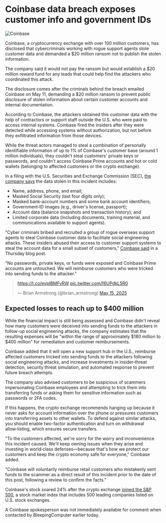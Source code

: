 # Coinbase data breach exposes customer info and government IDs

![Coinbase](https://www.bleepstatic.com/content/hl-images/2025/05/15/coinbase.jpg)

Coinbase, a cryptocurrency exchange with over 100 million customers, has disclosed that cybercriminals working with rogue support agents stole customer data and demanded a $20 million ransom not to publish the stolen information.

The company said it would not pay the ransom but would establish a $20 million reward fund for any leads that could help find the attackers who coordinated this attack.

The disclosure comes after the criminals behind the breach emailed Coinbase on May 11, demanding a $20 million ransom to prevent public disclosure of stolen information about certain customer accounts and internal documentation.

According to Coinbase, the attackers obtained this customer data with the help of contractors or support staff outside the U.S. who were paid to access internal systems. Coinbase fired the insiders after they were detected while accessing systems without authorization, but not before they exfiltrated information from those devices.

While the threat actors managed to steal a combination of personally identifiable information of up to 1% of Coinbase's customer base (around 1 million individuals), they couldn't steal customers' private keys or passwords, and couldn't access Coinbase Prime accounts and hot or cold wallets (belonging to affected customers or the crypto exchange).

In a filing with the U.S. Securities and Exchange Commission (SEC), [the company says](https://www.sec.gov/Archives/edgar/data/1679788/000167978825000094/coin-20250514.htm#:~:text=On%20May%2011%2C%202025%2C%20Coinbase%2C%20Inc.) the data stolen in this incident includes:

* Name, address, phone, and email;
* Masked Social Security (last four digits only);
* Masked bank-account numbers and some bank account identifiers;
* Government‑ID images (e.g., driver's license, passport);
* Account data (balance snapshots and transaction history); and
* Limited corporate data (including documents, training material, and communications available to support agents).

"Cyber criminals bribed and recruited a group of rogue overseas support agents to steal Coinbase customer data to facilitate social engineering attacks. These insiders abused their access to customer support systems to steal the account data for a small subset of customers," [Coinbase said](https://www.coinbase.com/blog/protecting-our-customers-standing-up-to-extortionists) in a Thursday blog post.

"No passwords, private keys, or funds were exposed and Coinbase Prime accounts are untouched. We will reimburse customers who were tricked into sending funds to the attacker."

> <https://t.co/evpIBMFvRW> [pic.twitter.com/f6UPdkL5R0](https://t.co/f6UPdkL5R0)
> 
> — Brian Armstrong (@brian_armstrong) [May 15, 2025](https://twitter.com/brian%5Farmstrong/status/1922967787309256807?ref%5Fsrc=twsrc%5Etfw)

## Expected losses to reach up to $400 million

While the financial impact is still being assessed and Coinbase didn't reveal how many customers were deceived into sending funds to the attackers in follow-up social engineering attacks, the company estimates that the resulting expenses will be "within the range of approximately $180 million to $400 million" for remediation and customer reimbursements.

Coinbase added that it will open a new support hub in the U.S., reimburse affected customers tricked into sending funds to the attackers following social engineering attacks, and increase investments in insider‑threat detection, security threat simulation, and automated response to prevent future breach attempts.

The company also advised customers to be suspicious of scammers impersonating Coinbase employees and attempting to trick them into transferring funds or asking them for sensitive information such as passwords or 2FA codes.

If this happens, the crypto exchange recommends hanging up because it never asks for account information over the phone or pressures customers into transferring assets to other wallets. To defend against similar attacks, you should enable two-factor authentication and turn on withdrawal allow‑listing, which ensures secure transfers.

"To the customers affected, we're sorry for the worry and inconvenience this incident caused. We'll keep owning issues when they arise and investing in world‑class defenses—because that's how we protect our customers and keep the crypto economy safe for everyone," Coinbase added.

"Coinbase will voluntarily reimburse retail customers who mistakenly sent funds to the scammer as a direct result of this incident prior to the date of this post, following a review to confirm the facts."

Coinbase's stock soared 24% after the crypto exchange [joined the S&P 500](https://www.coinbase.com/en-gb/blog/Coinbase-joins-the-S&P-500-another-summit-scaled-on-Coinbase-drive-towards-economic-freedom), a stock market index that includes 500 leading companies listed on U.S. stock exchanges.

A Coinbase spokesperson was not immediately available for comment when contacted by BleepingComputer earlier today.